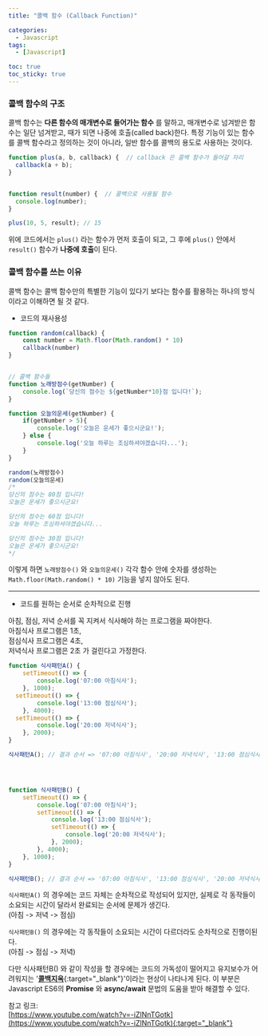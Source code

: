 ```yaml
---
title: "콜백 함수 (Callback Function)"

categories:
  - Javascript
tags:
  - [Javascript]

toc: true
toc_sticky: true
---
```


### 콜백 함수의 구조

콜백 함수는 **다른 함수의 매개변수로 들어가는 함수** 를 말하고, 매개변수로 넘겨받은 함수는 일단 넘겨받고, 때가 되면 나중에 호출(called back)한다. 특정 기능이 있는 함수를 콜백 함수라고 정의하는 것이 아니라, 일반 함수를 콜백의 용도로 사용하는 것이다.  

```javascript
function plus(a, b, callback) {  // callback 은 콜백 함수가 들어갈 자리
  callback(a + b);
}


function result(number) {  // 콜백으로 사용될 함수
  console.log(number);
}

plus(10, 5, result); // 15
```

위에 코드에서는 ```plus()``` 라는 함수가 먼저 호출이 되고, 그 후에 ```plus()``` 안에서 ```result()``` 함수가 **나중에 호출**이 된다.  



### 콜백 함수를 쓰는 이유

콜백 함수는 콜백 함수만의 특별한 기능이 있다기 보다는 함수를 활용하는 하나의 방식이라고 이해하면 될 것 같다.  

* 코드의 재사용성
```javascript
function random(callback) {
    const number = Math.floor(Math.random() * 10)
    callback(number)
}


// 콜백 함수들
function 노래방점수(getNumber) {
    console.log(`당신의 점수는 ${getNumber*10}점 입니다!`);
}

function 오늘의운세(getNumber) {
    if(getNumber > 5){
        console.log('오늘은 운세가 좋으시군요!');
    } else {
        console.log('오늘 하루는 조심하셔야겠습니다...');
    }
}

random(노래방점수)
random(오늘의운세)
/*
당신의 점수는 80점 입니다!
오늘은 운세가 좋으시군요!

당신의 점수는 60점 입니다!
오늘 하루는 조심하셔야겠습니다...

당신의 점수는 30점 입니다!
오늘은 운세가 좋으시군요!
*/
```
이렇게 하면 ```노래방점수()``` 와 ```오늘의운세()``` 각각 함수 안에 숫자를 생성하는 ```Math.floor(Math.random() * 10)``` 기능을 넣지 않아도 된다.

---

* 코드를 원하는 순서로 순차적으로 진행

아침, 점심, 저녁 순서를 꼭 지켜서 식사해야 하는 프로그램을 짜야한다.  
아침식사 프로그램은 1초,  
점심식사 프로그램은 4초,  
저녁식사 프로그램은 2초 가 걸린다고 가정한다.  

```javascript
function 식사패턴A() {
    setTimeout(() => {
        console.log('07:00 아침식사');
    }, 1000);
  setTimeout(() => {
        console.log('13:00 점심식사');
    }, 4000);
  setTimeout(() => {
        console.log('20:00 저녁식사');
    }, 2000);
}

식사패턴A(); // 결과 순서 => '07:00 아침식사', '20:00 저녁식사', '13:00 점심식사'




function 식사패턴B() {
    setTimeout(() => {
        console.log('07:00 아침식사');
        setTimeout(() => {
            console.log('13:00 점심식사');
            setTimeout(() => {
                console.log('20:00 저녁식사');
            }, 2000);
        }, 4000);
    }, 1000);
}

식사패턴B(); // 결과 순서 => '07:00 아침식사', '13:00 점심식사', '20:00 저녁식사'
```


```식사패턴A()``` 의 경우에는 코드 자체는 순차적으로 작성되어 있지만, 실제로 각 동작들이 소요되는 시간이 달라서 완료되는 순서에 문제가 생긴다.  
(아침 -> 저녁 -> 점심)  

```식사패턴B()``` 의 경우에는 각 동작들이 소요되는 시간이 다르더라도 순차적으로 진행이된다.  
(아침 -> 점심 -> 저녁)  

다만 식사패턴B() 와 같이 작성을 할 경우에는 코드의 가독성이 떨어지고 유지보수가 어려워지는 '[**콜백지옥**](https://librewiki.net/wiki/%EC%BD%9C%EB%B0%B1_%EC%A7%80%EC%98%A5){:target="_blank"}'이라는 현상이 나타나게 된다. 이 부분은 Javascript ES6의 **Promise** 와 **async/await** 문법의 도움을 받아 해결할 수 있다.  



참고 링크:  
[https://www.youtube.com/watch?v=-iZlNnTGotk](https://www.youtube.com/watch?v=-iZlNnTGotk){:target="_blank"}